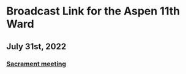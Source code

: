 # Broadcast Link for the Aspen 11th Ward

## July 31st, 2022
### [Sacrament meeting](https://www.youtube.com/watch?v=c97g4WcfHPE)
